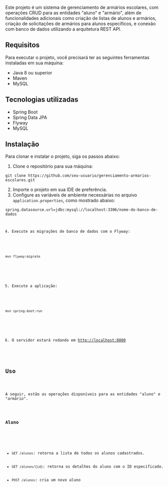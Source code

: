 
<p>Este projeto é um sistema de gerenciamento de armários escolares, com operações CRUD para as entidades "aluno" e "armário", além de funcionalidades adicionais como criação de listas de alunos e armários, criação de solicitações de armários para alunos específicos, e conexão com banco de dados utilizando a arquitetura REST API.</p>

<h2>Requisitos</h2>

<p>Para executar o projeto, você precisará ter as seguintes ferramentas instaladas em sua máquina:</p>

<ul>
    <li>Java 8 ou superior</li>
    <li>Maven</li>
    <li>MySQL</li>
</ul>

<h2>Tecnologias utilizadas</h2>

<ul>
    <li>Spring Boot</li>
    <li>Spring Data JPA</li>
    <li>Flyway</li>
    <li>MySQL</li>
</ul>

<h2>Instalação</h2>

<p>Para clonar e instalar o projeto, siga os passos abaixo:</p>

<ol>
    <li>Clone o repositório para sua máquina:</li>
</ol>

<pre><code>git clone https://github.com/seu-usuario/gerenciamento-armarios-escolares.git</code></pre>

<ol start="2">
    <li>Importe o projeto em sua IDE de preferência.</li>
    <li>Configure as variáveis de ambiente necessárias no arquivo <code>application.properties</code>, como mostrado abaixo:</li>
</ol>

<pre><code>spring.datasource.url=jdbc:mysql://localhost:3306/nome-do-banco-de-dados
<ol start="4">
    <li>Execute as migrações de banco de dados com o Flyway:</li>
</ol>

<pre><code>mvn flyway:migrate</code></pre>

<ol start="5">
    <li>Execute a aplicação:</li>
</ol>

<pre><code>mvn spring-boot:run</code></pre>

<ol start="6">
    <li>O servidor estará rodando em <a href="http://localhost:8080">http://localhost:8080</a></li>
</ol>

<h2>Uso</h2>

<p>A seguir, estão as operações disponíveis para as entidades "aluno" e "armário".</p>

<h3>Aluno</h3>

<ul>
    <li><code>GET /alunos</code>: retorna a lista de todos os alunos cadastrados.</li>
    <li><code>GET /alunos/{id}</code>: retorna os detalhes do aluno com o ID especificado.</li>
    <li><code>POST /alunos</code>: cria um novo aluno


